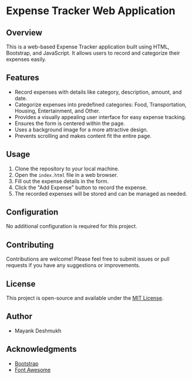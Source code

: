 # Expense Tracker Web Application

## Overview

This is a web-based Expense Tracker application built using HTML, Bootstrap, and JavaScript. It allows users to record and categorize their expenses easily.

## Features

- Record expenses with details like category, description, amount, and date.
- Categorize expenses into predefined categories: Food, Transportation, Housing, Entertainment, and Other.
- Provides a visually appealing user interface for easy expense tracking.
- Ensures the form is centered within the page.
- Uses a background image for a more attractive design.
- Prevents scrolling and makes content fit the entire page.

## Usage

1. Clone the repository to your local machine.
2. Open the `index.html` file in a web browser.
3. Fill out the expense details in the form.
4. Click the "Add Expense" button to record the expense.
5. The recorded expenses will be stored and can be managed as needed.

## Configuration

No additional configuration is required for this project.

## Contributing

Contributions are welcome! Please feel free to submit issues or pull requests if you have any suggestions or improvements.

## License

This project is open-source and available under the [MIT License](LICENSE).

## Author

- Mayank Deshmukh

## Acknowledgments

- [Bootstrap](https://getbootstrap.com/)
- [Font Awesome](https://fontawesome.com/)

